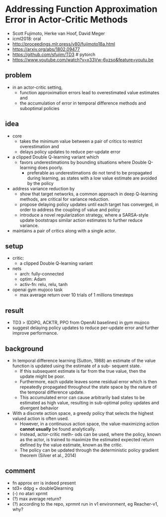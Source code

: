 # Addressing Function Approximation Error in Actor-Critic Methods
* Scott Fujimoto, Herke van Hoof, David Meger
* icml2018: oral
* http://proceedings.mlr.press/v80/fujimoto18a.html
* https://arxiv.org/abs/1802.09477
* https://github.com/sfujim/TD3 # pytorch
* https://www.youtube.com/watch?v=x33Vw-6vzso&feature=youtu.be

## problem
* in an actor-critic setting,
  * function approximation errors lead to overestimated value estimates and
  * the accumulation of error in temporal difference methods and suboptimal policies

## idea
* core
  * takes the minimum value between a pair of critics to restrict overestimation and
  * delays policy updates to reduce per-update error
* a clipped Double Q-learning variant which
  * favors underestimations by
    bounding situations where Double Q-learning does poorly.
    * preferable as underestimations do not tend to be propagated during learning,
      as states with a low value estimate are avoided by the policy
* address variance reduction by
  * show that target networks, a common approach in deep Q-learning methods, are
    critical for variance reduction.
  * propose delaying policy updates until each target has converged,
    in order to address the coupling of value and policy
  * introduce a novel regularization strategy, where
    a SARSA-style update bootstraps similar action estimates to further reduce variance.
* maintains a pair of critics along with a single actor.

## setup
* critic:
  * a clipped Double Q-learning variant
* nets
  * arch: fully-connected
  * optim: Adam
  * activ-fn: relu, relu, tanh
* openai gym mujoco task
  * max average return over 10 trials of 1 millions timesteps

## result
* TD3 > (DDPG, ACKTR, PPO from OpenAI baselines) in gym mujoco
* suggest delaying policy updates to reduce per-update error and further improve performance.

## background
* In temporal difference learning (Sutton, 1988)
  an estimate of the value function is updated using the estimate of a sub- sequent state.
  * If this subsequent estimate is far from the true value, then the update might be poor.
  * Furthermore, each update leaves some residual error which is then
    repeatedly propagated throughout the state space by the nature of the temporal difference update.
  * This accumulated error can cause arbitrarily bad states to be estimated as high value,
    resulting in sub-optimal policy updates and divergent behavior
* With a discrete action space, a greedy policy that selects the highest valued action is often used.
  * However, in a continuous action space, the value-maximizing action **cannot usually** be found analytically.
  * Instead, actor-critic meth- ods can be used, where the policy, known as the actor, is
    trained to maximize the estimated expected return defined by the value estimate, known as the critic.
  * The policy can be updated through the deterministic policy gradient theorem (Silver et al., 2014)

## comment
* fn approx err is indeed present
* td3= ddpg + doubleQlearning
* (-) no atari xprmt
* (?) max average return?
* (?) according to the repo, xprmnt run in v1 environment, eg Reacher-v1, why?

